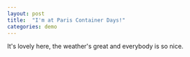 ```yaml
---
layout: post
title:  "I'm at Paris Container Days!"
categories: demo
---
```


It's lovely here, the weather's great and everybody is so nice.

